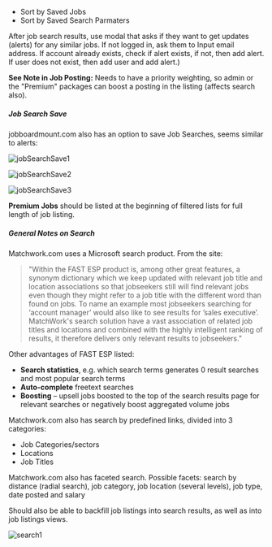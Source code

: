 - Sort by Saved Jobs
- Sort by Saved Search Parmaters

After job search results, use modal that  asks if they want to get updates (alerts) for any similar jobs.  If not logged in, ask them to Input email address. If account already exists, check if alert exists, if not, then add alert.  If user does not exist, then add user and add alert.)

**See Note in Job Posting:** Needs to have a priority weighting, so admin or the "Premium" packages can boost a posting in the listing (affects search also).

##### Job Search Save

jobboardmount.com also has an option to save Job Searches, seems similar to alerts:

![jobSearchSave1](../../../../public/images/jobSearchSave1.png)



![jobSearchSave2](../../../../public/images/jobSearchSave2.png)



![jobSearchSave3](../../../../public/images/jobSearchSave3.png)



**Premium Jobs** should be listed at the beginning of filtered lists for full length of job listing.

##### General Notes on Search

Matchwork.com uses a Microsoft search product. From the site:

> "Within the FAST ESP product is, among other great features, a synonym dictionary which we keep updated with relevant job title and location associations so that jobseekers still will find relevant jobs even though they might refer to a job title with the different word than found on jobs. To name an example most jobseekers searching for ‘account manager’ would also like to see results for ’sales executive’. MatchWork's search solution have a vast association of related job titles and locations and combined with the highly intelligent ranking of results, it therefore delivers only relevant results to jobseekers."

Other advantages of FAST ESP listed:

- **Search statistics**, e.g. which search terms generates 0 result searches and most popular search terms
- **Auto-complete** freetext searches
- **Boosting** – upsell jobs boosted to the top of the search results page for relevant searches or negatively boost aggregated volume jobs

Matchwork.com also has search by predefined links, divided into 3 categories:

- Job Categories/sectors
- Locations
- Job Titles

Matchwork.com also has faceted search. Possible facets: search by distance (radial search), job category, job location (several levels), job type, date posted and salary

Should also be able to backfill job listings into search results, as well as into job listings views.

![search1](../../../../public/images/search1.png)

